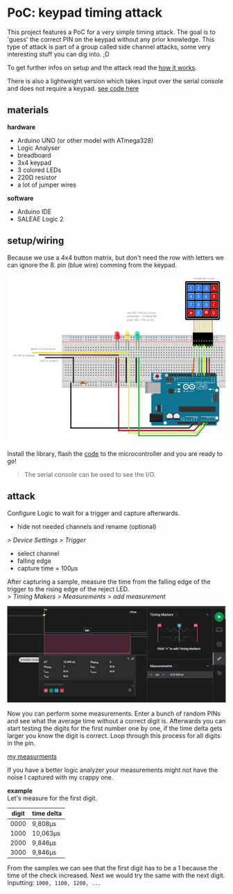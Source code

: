 # PoC: keypad timing attack

This project features a PoC for a very simple timing attack. The goal is to 'guess' the correct PIN on the keypad without any prior knowledge. This type of attack is part of a group called side channel attacks, some very interesting stuff you can dig into. ;D

To get further infos on setup and the attack read the [how it works](./docs/the_attack.md).

There is also a lightweight version which takes input over the serial console and does not require a keypad. [see code here ](./code/vulnerable_serial/vulnerable_serial.ino)

## materials
**hardware**
- Arduino UNO (or other model with ATmega328)
- Logic Analyser
- breadboard
- 3x4 keypad
- 3 colored LEDs
- 220Ω resistor
- a lot of jumper wires

**software**
- Arduino IDE
- SALEAE Logic 2

## setup/wiring
Because we use a 4x4 button matrix, but don't need the row with letters we can ignore the 8. pin (blue wire) comming from the keypad.

![wireing](./docs/img/wireing.png)

Install the library, flash the [code](./code/vulnerable_keypad/vulnerable_keypad.ino) to the microcontroller and you are ready to go!

> The serial console can be used to see the I/O.

## attack
Configure Logic to wait for a trigger and capture afterwards.
- hide not needed channels and rename (optional)  

*> Device Settings > Trigger*
- select channel
- falling edge
- capture time = 100µs

After capturing a sample, measure the time from the falling edge of the trigger to the rising edge of the reject LED.  
*> Timing Makers > Measurements > add measurement*

![first_pin_correct](./docs/img/logic_first_pin_correct.png)

Now you can perform some measurements. Enter a bunch of random PINs and see what the average time without a correct digit is. Afterwards you can start testing the digits for the first number one by one, if the time delta gets larger you know the digit is correct. Loop through this process for all digits in the pin.

[my measurments](./measurements/plain_measuring.md)  

If you have a better logic analyzer your measurements might not have the noise I captured with my crappy one.

**example**  
Let's measure for the first digit.

digit | time delta
--- | ---
0000   | 9,808µs
1000   | 10,063µs
2000   | 9,846µs
3000   | 9,846µs

From the samples we can see that the first digit has to be a 1 because the time of the check increased. Next we would try the same with the next digit.  
Inputting: `1000, 1100, 1200, ...`
